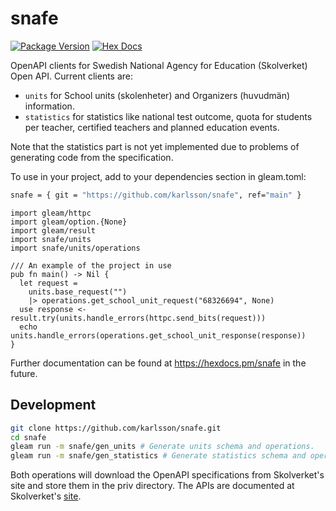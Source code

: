 # snafe

[![Package Version](https://img.shields.io/hexpm/v/snafe)](https://hex.pm/packages/snafe)
[![Hex Docs](https://img.shields.io/badge/hex-docs-ffaff3)](https://hexdocs.pm/snafe/)

OpenAPI clients for Swedish National Agency for Education (Skolverket) Open API.
Current clients are:
 - `units` for School units (skolenheter) and Organizers (huvudmän) information.
 - `statistics` for statistics like national test outcome, quota for students per teacher, certified teachers and planned education events.

Note that the statistics part is not yet implemented due to problems of generating code from the specification.

To use in your project, add to your dependencies section in gleam.toml:
```sh
snafe = { git = "https://github.com/karlsson/snafe", ref="main" }
```
```gleam
import gleam/httpc
import gleam/option.{None}
import gleam/result
import snafe/units
import snafe/units/operations

/// An example of the project in use
pub fn main() -> Nil {
  let request =
    units.base_request("")
    |> operations.get_school_unit_request("68326694", None)
  use response <- result.try(units.handle_errors(httpc.send_bits(request)))
  echo units.handle_errors(operations.get_school_unit_response(response))
}
```

Further documentation can be found at <https://hexdocs.pm/snafe> in the future.

## Development

```sh
git clone https://github.com/karlsson/snafe.git
cd snafe
gleam run -m snafe/gen_units # Generate units schema and operations.
gleam run -m snafe/gen_statistics # Generate statistics schema and operations. 
```
Both operations will download the OpenAPI specifications from Skolverket's site and store them in the priv directory.
The APIs are documented at Skolverket's [site](https://www.skolverket.se/om-oss/oppna-data).